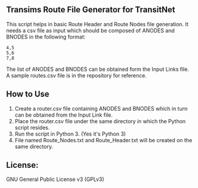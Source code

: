 Transims Route File Generator for TransitNet
---------------------------------------------

This script helps in basic Route Header and Route Nodes file generation. It needs a csv file as input which should be composed of ANODES and BNODES in the following format:

    4,5
    5,6
    7,8

The list of ANODES and BNODES can be obtained form the Input Links file. A sample routes.csv file is in the repository for reference.

How to Use
----------
1. Create a router.csv file containing ANODES and BNODES which in turn can be obtained from the Input Link file.
2. Place the router.csv file under the same directory in which the Python script resides.
3. Run the script in Python 3. (Yes it's Python 3)
4. File named Route_Nodes.txt and Route_Header.txt will be created on the same directory.

License:
--------
GNU General Public License v3 (GPLv3)

